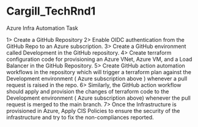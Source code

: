 # Cargill_TechRnd1
Azure Infra Automation Task


1> Create a GitHub Repository
2> Enable OIDC authentication from the GitHub Repo to an Azure subscription.
3> Create a GitHub environment called Development in the GitHub repository. 
4> Create terraform configuration code for provisioning an Azure VNet, Azure VM, and a Load Balancer in the GitHub Repository.
5> Create GitHub action automation workflows in the repository which will trigger a terraform plan against the Development environment ( Azure subscription above ) whenever a pull request is raised in the repo.
6> Similarly, the GitHub action workflow should apply and provision the changes of terraform code to the Development environment ( Azure subscription above) whenever the pull request is merged to the main branch. 
7> Once the Infrastructure is provisioned in Azure, Apply CIS Policies to ensure the security of the infrastructure and try to fix the non-compliances reported.  
